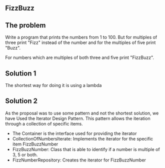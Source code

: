 ## FizzBuzz 
   
## The problem  
Write a program that prints the numbers from 1 to 100.
But for multiples of three print "Fizz" instead of the number and for the multiples of five print "Buzz".

For numbers which are multiples of both three and five print "FizzBuzz".

## Solution 1
The shortest way for doing it is using a lambda 
## Solution 2
As the proposal was to use some pattern and not the shortest solution, we have Used the Iterator Design Pattern. This pattern allows the iteration through a collection of specific items.

* The Container is the interface used for providing the iterator
* CollectionOfNumbersIterate: Implements the iterator for the specific item FizzBuzzNumber
* FizzBuzzNumber: Class that is able to identify if a number is multiple of 3, 5 or both.
* FizzNumberRepository: Creates the iterator for FizzBuzzNumber

